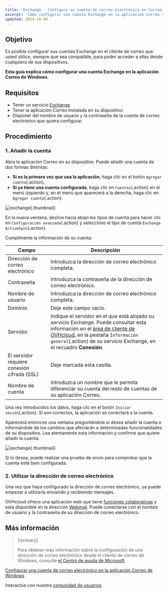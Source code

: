 ```yaml
---
title: 'Exchange - Configure su cuenta de correo electrónico en Correo para Windows'
excerpt: 'Cómo configurar una cuenta Exchange en la aplicación Correo de Windows'
updated: 2024-10-09
---
```


## Objetivo

Es posible configurar sus cuentas Exchange en el cliente de correo que usted utilice, siempre que sea compatible, para poder acceder a ellas desde cualquiera de sus dispositivos.

**Esta guía explica cómo configurar una cuenta Exchange en la aplicación Correo de Windows**.

## Requisitos

- Tener un servicio [Exchange](/links/web/emails).
- Tener la aplicación Correo instalada en su dispositivo.
- Disponer del nombre de usuario y la contraseña de la cuenta de correo electrónico que quiera configurar.

## Procedimiento

### 1. Añadir la cuenta

Abra la aplicación Correo en su dispositivo. Puede añadir una cuenta de dos formas distintas:

- **Si es la primera vez que usa la aplicación**, haga clic en el botón `Agregar cuenta`{.action}.
- **Si ya tiene una cuenta configurada**, haga clic en `Cuentas`{.action} en el menú izquierdo y, en el menú que aparecerá a la derecha, haga clic en `Agregar cuenta`{.action}.

![exchange](images/configuration-mail-windows-step1.png){.thumbnail}

En la nueva ventana, deslice hacia abajo los tipos de cuenta para hacer clic en `Configuración avanzada`{.action} y seleccione el tipo de cuenta `Exchange ActiveSync`{.action}.

Cumplimente la información de su cuenta:

|Campo|Descripción|
|---|---|
|Dirección de correo electrónico|Introduzca la dirección de correo electrónico completa.|
|Contraseña|Introduzca la contraseña de la dirección de correo electrónico.|
|Nombre de usuario|Introduzca la dirección de correo electrónico completa.|
|Dominio|Deje este campo vacío.|
|Servidor|Indique el servidor en el que está alojado su servicio Exchange. Puede consultar esta información en el [área de cliente de OVHcloud](/links/manager), en la pestaña `Información general`{.action} de su servicio Exchange, en el recuadro **Conexión**.|
|El servidor requiere conexión cifrada (SSL)|Deje marcada esta casilla.|
|Nombre de cuenta|Introduzca un nombre que le permita diferenciar su cuenta del resto de cuentas de su aplicación Correo.|

Una vez introducidos los datos, haga clic en el botón `Iniciar sesión`{.action}.  Si son correctos, la aplicación se conectará a la cuenta.

Aparecerá entonces una ventana preguntándole si desea añadir la cuenta e informándole de los cambios que afectarán a determinadas funcionalidades de su dispositivo. Lea atentamente esta información y confirme que quiere añadir la cuenta.

![exchange](images/configuration-mail-windows-exchange-step2.png){.thumbnail}

Si lo desea, puede realizar una prueba de envío para comprobar que la cuenta esté bien configurada.

### 2. Utilizar la dirección de correo electrónico

Una vez que haya configurado la dirección de correo electrónico, ya puede empezar a utilizarla enviando y recibiendo mensajes.

OVHcloud ofrece una aplicación web que tiene [funciones colaborativas](/links/web/emails) y está disponible en la dirección [Webmail](/links/web/email). Puede conectarse con el nombre de usuario y la contraseña de su dirección de correo electrónico.

## Más información

> [!primary]
>
> Para obtener más información sobre la configuración de una dirección de correo electrónico desde el cliente de correo de Windows, consulte [el Centro de ayuda de Microsoft](https://support.microsoft.com/es-es/office/config-l-mail-en-l-application-mail-7ff79e8b-439b-4b47-8ff9-3f9a33166c60).

[Configurar una cuenta de correo electrónico en la aplicación Correo de Windows](/pages/web_cloud/email_and_collaborative_solutions/mx_plan/how_to_configure_windows_10)

Interactúe con nuestra [comunidad de usuarios](/links/community).